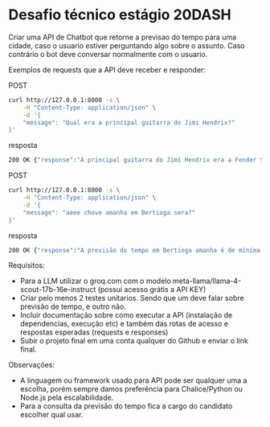 # Desafio técnico estágio 20DASH
Criar uma API de Chatbot que retorne a previsao do tempo para uma cidade, caso o usuario estiver perguntando algo sobre o assunto. Caso contrário o bot deve conversar normalmente com o usuario.

Exemplos de requests que a API deve receber e responder:

POST
```bash
curl http://127.0.0.1:8000 -s \
	-H "Content-Type: application/json" \
	-d '{
	"message": "Qual era a principal guitarra do Jimi Hendrix?"
}'

```
resposta
```bash
200 OK {"response":"A principal guitarra do Jimi Hendrix era a Fender Stratocaster."}}
```

POST
```bash
curl http://127.0.0.1:8000 -s \
	-H "Content-Type: application/json" \
	-d '{
	"message": "aeee chove amanha em Bertioga sera?"
}'
```
resposta
```bash
200 OK {"response":"A previsão do tempo em Bertioga amanha é de mínima 20 e máxima 24 graus."}}
```

Requisitos:
* Para a LLM utilizar o groq.com com o modelo meta-llama/llama-4-scout-17b-16e-instruct (possui acesso grátis a API KEY)
* Criar pelo menos 2 testes unitarios. Sendo que um deve falar sobre previsão de tempo, e outro não.
* Incluir documentação sobre como executar a API (instalação de dependencias, execução etc) e também das rotas de acesso e respostas esperadas (requests e responses)
* Subir o projeto final em uma conta qualquer do Github e enviar o link final.


Observações:
* A linguagem ou framework usado para API  pode ser qualquer uma a escolha, porém sempre damos preferência para Chalice/Python ou Node.js pela escalabilidade.
* Para a consulta da previsão do tempo fica a cargo do candidato escolher qual usar.